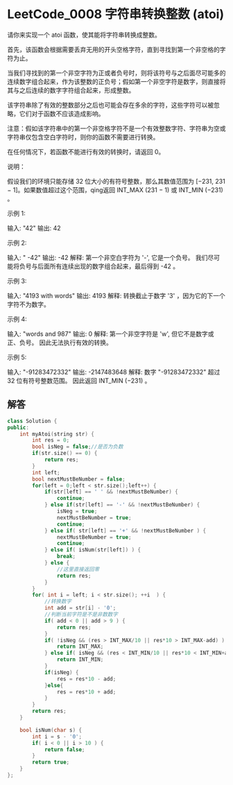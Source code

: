 
# LeetCode_0008 字符串转换整数 (atoi)


请你来实现一个 atoi 函数，使其能将字符串转换成整数。

首先，该函数会根据需要丢弃无用的开头空格字符，直到寻找到第一个非空格的字符为止。

当我们寻找到的第一个非空字符为正或者负号时，则将该符号与之后面尽可能多的连续数字组合起来，作为该整数的正负号；假如第一个非空字符是数字，则直接将其与之后连续的数字字符组合起来，形成整数。

该字符串除了有效的整数部分之后也可能会存在多余的字符，这些字符可以被忽略，它们对于函数不应该造成影响。

注意：假如该字符串中的第一个非空格字符不是一个有效整数字符、字符串为空或字符串仅包含空白字符时，则你的函数不需要进行转换。

在任何情况下，若函数不能进行有效的转换时，请返回 0。

说明：

假设我们的环境只能存储 32 位大小的有符号整数，那么其数值范围为 [−231,  231 − 1]。如果数值超过这个范围，qing返回  INT_MAX (231 − 1) 或 INT_MIN (−231) 。

示例 1:

输入: "42"
输出: 42

示例 2:

输入: "   -42"
输出: -42
解释: 第一个非空白字符为 '-', 它是一个负号。
     我们尽可能将负号与后面所有连续出现的数字组合起来，最后得到 -42 。

示例 3:

输入: "4193 with words"
输出: 4193
解释: 转换截止于数字 '3' ，因为它的下一个字符不为数字。

示例 4:

输入: "words and 987"
输出: 0
解释: 第一个非空字符是 'w', 但它不是数字或正、负号。
     因此无法执行有效的转换。

示例 5:

输入: "-91283472332"
输出: -2147483648
解释: 数字 "-91283472332" 超过 32 位有符号整数范围。 
     因此返回 INT_MIN (−231) 。

## 解答
```C++
class Solution {
public:
    int myAtoi(string str) {
        int res = 0;
        bool isNeg = false;//是否为负数
        if(str.size() == 0) {
            return res;
        }
        int left;
        bool nextMustBeNumber = false;
        for(left = 0;left < str.size();left++) {
            if(str[left] == ' ' && !nextMustBeNumber) {
                continue;
            } else if(str[left] == '-' && !nextMustBeNumber) {
                isNeg = true;
                nextMustBeNumber = true;
                continue;
            } else if( str[left] == '+' && !nextMustBeNumber ) {
                nextMustBeNumber = true;
                continue;
            } else if( isNum(str[left]) ) {
                break;
            } else {
                //这里直接返回零
                return res;
            }    
        }
        for( int i = left; i < str.size(); ++i  ) {
            //转换数字
            int add = str[i] - '0';
            //判断当前字符是不是非数数字
            if( add < 0 || add > 9 ) {
                return res;
            }
            if( !isNeg && (res > INT_MAX/10 || res*10 > INT_MAX-add) ) {
                return INT_MAX;
            } else if( isNeg && (res < INT_MIN/10 || res*10 < INT_MIN+add)) {
                return INT_MIN;
            }
            if(isNeg) {
                res = res*10 - add;
            }else{
                res = res*10 + add;
            }
        }
        return res;
    }

    bool isNum(char s) {
        int i = s - '0';
        if( i < 0 || i > 10 ) {
            return false;
        }
        return true;
    }
};

```


